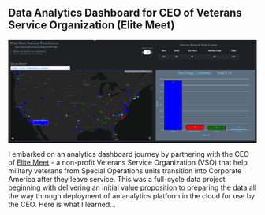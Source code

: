 ## Data Analytics Dashboard for CEO of Veterans Service Organization (Elite Meet)

<p align="center">
  <img align="center" src="/assets/Dashboard-proto.png" width="1000" title="Dashboard prototype">
</p> 

I embarked on an analytics dashboard journey by partnering with the CEO of [Elite Meet](www.elitemeet.us) - a non-profit Veterans Service Organization (VSO) that help military veterans from Special Operations units transition into Corporate America after they leave service.  This was a full-cycle data project beginning with delivering an initial value proposition to preparing the data all the way through deployment of an analytics platform in the cloud for use by the CEO.  Here is what I learned...  



